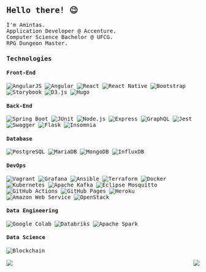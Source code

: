 <samp>
  
## Hello there! :wink:


I'm Amintas.<br>
Application Developer @ Accenture.<br>
Computer Science Bachelor @ UFCG.<br>
RPG Dungeon Master.<br>

### Technologies

#### Front-End
<img alt="AngularJS" src="https://img.shields.io/badge/-AngularJS-e23237?style=for-the-badge&logo=angularjs&logoColor=white" />
<img alt="Angular" src="https://img.shields.io/badge/-Angular-dd0031?style=for-the-badge&logo=angular&logoColor=white" />
<img alt="React" src="https://img.shields.io/badge/-React-45b8d8?style=for-the-badge&logo=react&logoColor=white" />
<img alt="React Native" src="https://img.shields.io/badge/-React Native-764ABC?style=for-the-badge&logo=react&logoColor=white" />
<img alt="Bootstrap" src="https://img.shields.io/badge/-Bootstrap-7952B3?style=for-the-badge&logo=bootstrap&logoColor=white" />
<img alt="Storybook" src="https://img.shields.io/badge/-Storybook-FF4785?style=for-the-badge&logo=storybook&logoColor=white" />
<img alt="D3.js" src="https://img.shields.io/badge/-D3.js-F9A03C?style=for-the-badge&logo=d3.js&logoColor=white" />
<img alt="Hugo" src="https://img.shields.io/badge/-Hugo-FF4088?style=for-the-badge&logo=hugo&logoColor=white" />

#### Back-End
<img alt="Spring Boot" src="https://img.shields.io/badge/-Spring-6DB33F?style=for-the-badge&logo=spring&logoColor=white" />
<img alt="JUnit" src="https://img.shields.io/badge/-JUnit-25A162?style=for-the-badge&logo=java&logoColor=white" />
<img alt="Node.js" src="https://img.shields.io/badge/-Node.js-43853d?style=for-the-badge&logo=Node.js&logoColor=white" />
<img alt="Express" src="https://img.shields.io/badge/-Express-000000?style=for-the-badge&logo=Express&logoColor=white" />
<img alt="GraphQL" src="https://img.shields.io/badge/-GraphQL-E434AA?style=for-the-badge&logo=GraphQL&logoColor=white" />
<img alt="Jest" src="https://img.shields.io/badge/-Jest-C21325?style=for-the-badge&logo=jest&logoColor=white" />
<img alt="Swagger" src="https://img.shields.io/badge/-Swagger-77D228?style=for-the-badge&logo=swagger&logoColor=white" />
<img alt="Flask" src="https://img.shields.io/badge/-Flask-000000?style=for-the-badge&logo=flask&logoColor=white" />
<img alt="Insomnia" src="https://img.shields.io/badge/-Insomnia-5849BE?style=for-the-badge&logo=insomnia&logoColor=white" />

#### Database
<img alt="PostgreSQL" src="https://img.shields.io/badge/-PostgreSQL-336791?style=for-the-badge&logo=postgresql&logoColor=white" />
<img alt="MariaDB" src="https://img.shields.io/badge/-Maria DB-003545?style=for-the-badge&logo=mariadb&logoColor=white" />
<img alt="MongoDB" src="https://img.shields.io/badge/-Mongo DB-13aa52?style=for-the-badge&logo=mongodb&logoColor=white" />
<img alt="InfluxDB" src="https://img.shields.io/badge/-Influx DB-22ADF6?style=for-the-badge&logo=influxdb&logoColor=white" />

#### DevOps
<img alt="Vagrant" src="https://img.shields.io/badge/-Vagrant-1563FF?style=for-the-badge&logo=vagrant&logoColor=white" />
<img alt="Grafana" src="https://img.shields.io/badge/-Grafana-F46800?style=for-the-badge&logo=grafana&logoColor=white" />
<img alt="Ansible" src="https://img.shields.io/badge/-Ansible-000000?style=for-the-badge&logo=ansible&logoColor=white" />
<img alt="Terraform" src="https://img.shields.io/badge/-Terraform-623CE4?style=for-the-badge&logo=terraform&logoColor=white" />
<img alt="Docker" src="https://img.shields.io/badge/-Docker-46a2f1?style=for-the-badge&logo=docker&logoColor=white" />
<img alt="Kubernetes" src="https://img.shields.io/badge/-Kubernetes-1a73e8?style=for-the-badge&logo=kubernetes&logoColor=white" />
<img alt="Apache Kafka" src="https://img.shields.io/badge/-Apache Kafka-000000?style=for-the-badge&logo=apache-kafka&logoColor=white" />
<img alt="Eclipse Mosquitto" src="https://img.shields.io/badge/-Eclipse Mosquitto-3C5280?style=for-the-badge&logo=eclipse-mosquitto&logoColor=white" />
<img alt="GitHub Actions" src="https://img.shields.io/badge/-GitHub Actions-2088FF?style=for-the-badge&logo=github-actions&logoColor=white" />
<img alt="GitHub Pages" src="https://img.shields.io/badge/-GitHub Pages-181717?style=for-the-badge&logo=github&logoColor=white" />
<img alt="Heroku" src="https://img.shields.io/badge/-heroku-430098?style=for-the-badge&logo=heroku&logoColor=white" />
<img alt="Amazon Web Service" src="https://img.shields.io/badge/-Amazon Web Service-232f3e?style=for-the-badge&logo=amazon-aws&logoColor=white" />
<img alt="OpenStack" src="https://img.shields.io/badge/-OpenStack-ED1944?style=for-the-badge&logo=openstack&logoColor=white" />
  
 #### Data Engineering
<img alt="Google Colab" src="https://img.shields.io/badge/-Google Colab-F9AB00?style=for-the-badge&logo=googlecolab&logoColor=white" />
<img alt="Databriks" src="https://img.shields.io/badge/-Databricks-FF3621?style=for-the-badge&logo=databricks&logoColor=white" />
<img alt="Apache Spark" src="https://img.shields.io/badge/-Apache Spark-E25A1C?style=for-the-badge&logo=apachespark&logoColor=white" />
  
#### Data Science
<img alt="Blockchain" src="https://img.shields.io/badge/-Blockchain-121D33?style=for-the-badge&logo=blockchain.com&logoColor=white" />

<br>
<br>

<a>
  <img align="left" src="https://github-readme-stats.anuraghazra1.vercel.app/api/?username=amintasvrp&show_icons=true&theme=jolly&count_private=true&line_height=24" />
  <img align="right" src="https://github-readme-stats.anuraghazra1.vercel.app/api/top-langs/?username=amintasvrp&show_icons=true&theme=jolly&layout=compact&card_width=260&langs_count=8" />
</a>

